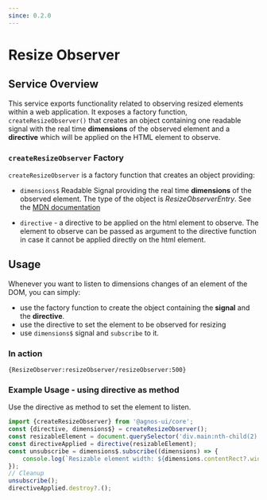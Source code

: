 ```yaml
---
since: 0.2.0
---
```


# Resize Observer

## Service Overview

This service exports functionality related to observing resized elements within a web application. It exposes a factory function, `createResizeObserver()` that creates an object containing one readable signal with the real time **dimensions** of the observed element and a **directive** which will be applied on the HTML element to observe.

### `createResizeObserver` Factory

`createResizeObserver` is a factory function that creates an object providing:

- `dimensions$` Readable Signal providing the real time **dimensions** of the observed element. The type of the object is _ResizeObserverEntry_. See the [MDN documentation](https://developer.mozilla.org/en-US/docs/Web/API/ResizeObserverEntry)

- `directive` - a directive to be applied on the html element to observe. The element to observe can be passed as argument to the directive function in case it cannot be applied directly on the html element.

## Usage

Whenever you want to listen to dimensions changes of an element of the DOM, you can simply:

- use the factory function to create the object containing the **signal** and the **directive**.
- use the directive to set the element to be observed for resizing
- use `dimensions$` signal and `subscribe` to it.

### In action

```sample
{ResizeObserver:resizeObserver/resizeObserver:500}
```

### Example Usage - using directive as method

Use the directive as method to set the element to listen.

```typescript
import {createResizeObserver} from '@agnos-ui/core';
const {directive, dimensions$} = createResizeObserver();
const resizableElement = document.querySelector('div.main:nth-child(2)');
const directiveApplied = directive(resizableElement);
const unsubscribe = dimensions$.subscribe((dimensions) => {
	console.log(`Resizable element width: ${dimensions.contentRect?.width}`);
});
// Cleanup
unsubscribe();
directiveApplied.destroy?.();
```
